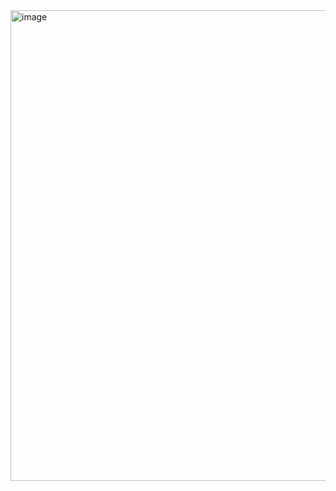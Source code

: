 
<img width="943" height="753" alt="image" src="https://github.com/user-attachments/assets/f81935af-fb6b-4c06-b87a-ae32bca11c36" />

